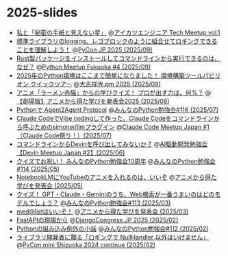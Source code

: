 # 2025-slides

* [私と「秘密の手紙と見えない星」](https://ftnext.github.io/2025-slides/aikatsu/letter-and-star.html) @[アイカツエンジニア Tech Meetup vol.1](https://connpass.com/event/364456/)
* [標準ライブラリのlogging、レゴブロックのように組合せてロギングできることを理解しよう！](https://ftnext.github.io/2025-slides/pyconjp/stdlib-logging-kata.html#/1) @[PyCon JP 2025 (2025/09)](https://2025.pycon.jp/ja)
* [Rust製パッケージをインストールしてコマンドラインから実行できるのは、なぜ？](https://ftnext.github.io/2025-slides/python-fukuoka/why-we-can-run-rust-package-cli#/1) @[Python Meetup Fukuoka #4 (2025/09)](https://lycorptech-fukuoka.connpass.com/event/365202/)
* [2025年のPython環境はここまで簡単になりました！ 環境構築ツールパビリオン クイックツアー](https://ftnext.github.io/2025-slides/kichijojipm/python-pavilion-tour) @[大吉祥寺.pm 2025 (2025/09)](https://kichijojipm.connpass.com/event/361631/)
* [アニメ「ラーメン赤猫」からの学びクイズ！ プロが出す力は、何%？](https://ftnext.github.io/2025-slides/engineers-anime/conf-ramen-akaneko-quiz.html#/1) @[【劇場版】アニメから得た学びを発表会2025 (2025/08)](https://engineers-anime-2025-lp.pages.dev/)
* [Pythonで Agent2Agent Protocol](https://ftnext.github.io/2025-slides/stapy-lt/july-agent2agent) @[みんなのPython勉強会#116 (2025/07)](https://startpython.connpass.com/event/361667/)
* [Claude CodeでVibe codingして作った、Claude Codeをコマンドラインから呼ぶためのsimonw/llmプラグイン](https://ftnext.github.io/2025-slides/aidd-cc1/llm-claude-code.html#1) @[Claude Code Meetup Japan #1（Claude Code祭り！）(2025/07)](https://aid.connpass.com/event/360017/)
* [コマンドラインからDevinを呼び出してみないか？](https://ftnext.github.io/2025-slides/aid-devin2/llm-devin.html) @[AI駆動開発勉強会 【Devin Meetup Japan #2】(2025/06)](https://aid.connpass.com/event/356655/)
* [クイズでお祝い！ みんなのPython勉強会10周年](https://ftnext.github.io/2025-slides/stapy-may-10th/celebration-quiz.html) @[みんなのPython勉強会#114 (2025/05)](https://startpython.connpass.com/event/353837/)
* [NotebookLMにYouTubeのアニメを入れるのは、いいぞ](https://ftnext.github.io/2025-slides/engineers-anime/notebooklm-audio-overview.html) @[アニメから得た学びを発表会 (2025/05)](https://engineers-anime.connpass.com/event/350583/)
* [クイズ！ GPT・Claude・Geminiのうち、Web検索が一番うまいのはどのモデルでしょう？](https://ftnext.github.io/2025-slides/stapy-lt/march-llm-tool-use-mcp.html#/2) @[みんなのPython勉強会#113 (2025/03)](https://startpython.connpass.com/event/347367/)
* [med@listはいいぞ！](https://ftnext.github.io/2025-slides/engineers-anime/medalist-is-idolmaster.html) @[アニメから得た学びを発表会 (2025/03)](https://engineers-anime.connpass.com/event/340684/)
* [FastAPIの現場から](https://ftnext.github.io/2025-slides/djangocongressjp/practical-fastapi.html) @[DjangoCongress JP 2025 (2025/02)](https://django.connpass.com/event/345415/)
* [Pythonの組み込み例外の小話](https://ftnext.github.io/2025-slides/stapy-lt/february-repr-exception.html) @[みんなのPython勉強会#112 (2025/02)](https://startpython.connpass.com/event/341061/)
* [ライブラリ開発者に贈る「ロギングで NullHandler 以外はいけません」](https://ftnext.github.io/2025-slides/pyconshizu/logging-with-nullhandler.html#/1) @[PyCon mini Shizuoka 2024 continue (2025/02)](https://shizuoka.pycon.jp/2024-continue/info)
